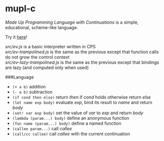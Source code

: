 mupl-c
======

*Made Up Programming Language with Continuations* is a simple, educational, scheme-like language.

Try it [here](http://madflame991.github.io/mupl-c/examples/repl/repl.html)!

*src/ev.js* is a basic interpreter written in CPS<br>
*src/ev-trampolined.js* is the same as the previous except that function calls do not grow the control context<br>
*src/ev-lazy-trampolined.js* is the same as the previous except that bindings are lazy (and computed only when used)

###Language

  + `(+ a b)` addition
  + `(- a b)` subtraction
  + `(if cond then else)` return *then* if *cond* holds otherwise return *else*
  + `(let name exp body)` evaluate *exp*, bind its result to *name* and return *body*
  + `(set! var exp body)` set the value of *var* to *exp* and return *body*
  + `(lambda (param...) body)` define an anonymous function
  + `(fun name (param...) body)` define a named function
  + `(callee param...)` call *callee*
  + `(call/cc callee)` call *callee* with the current continuation